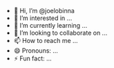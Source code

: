 - 👋 Hi, I’m @joelobinna
- 👀 I’m interested in ...
- 🌱 I’m currently learning ...
- 💞️ I’m looking to collaborate on ...
- 📫 How to reach me ...
- 😄 Pronouns: ...
- ⚡ Fun fact: ...

<!---
joelobinna/joelobinna is a ✨ special ✨ repository because its `README.md` (this file) appears on your GitHub profile.
You can click the Preview link to take a look at your changes.
--->
